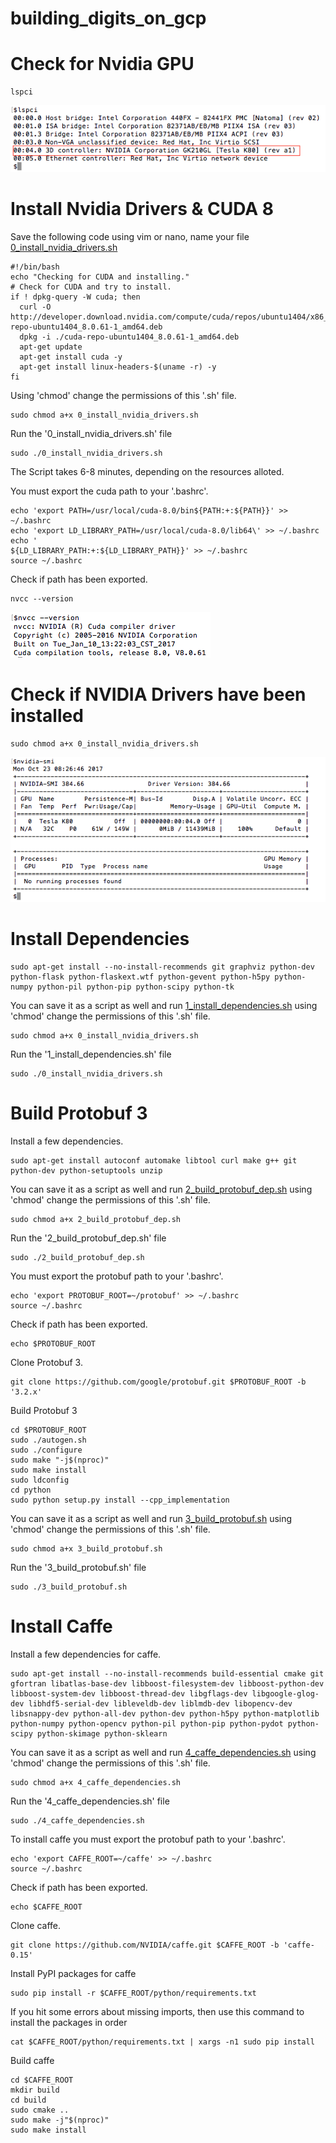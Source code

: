# building_digits_on_gcp


# Check for Nvidia GPU

```
lspci
```

<kbd>
  <img src="/d_0_check _for_gpu.png">
</kbd>

# Install Nvidia Drivers & CUDA 8

Save the following code using vim or nano, name your file [0_install_nvidia_drivers.sh](https://github.com/s3p02/building_digits_on_gcp/blob/master/0_install_nvidia_drivers.sh)

```
#!/bin/bash
echo "Checking for CUDA and installing."
# Check for CUDA and try to install.
if ! dpkg-query -W cuda; then
  curl -O http://developer.download.nvidia.com/compute/cuda/repos/ubuntu1404/x86_64/cuda-repo-ubuntu1404_8.0.61-1_amd64.deb
  dpkg -i ./cuda-repo-ubuntu1404_8.0.61-1_amd64.deb
  apt-get update
  apt-get install cuda -y
  apt-get install linux-headers-$(uname -r) -y
fi
```

Using 'chmod' change the permissions of this '.sh' file.

```
sudo chmod a+x 0_install_nvidia_drivers.sh
```
Run the '0_install_nvidia_drivers.sh' file

```
sudo ./0_install_nvidia_drivers.sh 
```
The Script takes 6-8 minutes, depending on the resources alloted.

You must export the cuda path to your '.bashrc'.

```
echo 'export PATH=/usr/local/cuda-8.0/bin${PATH:+:${PATH}}' >> ~/.bashrc
echo 'export LD_LIBRARY_PATH=/usr/local/cuda-8.0/lib64\' >> ~/.bashrc
echo '                         ${LD_LIBRARY_PATH:+:${LD_LIBRARY_PATH}}' >> ~/.bashrc
source ~/.bashrc
```
Check if path has been exported.

```
nvcc --version 
```

<kbd>
  <img src="/d_2_check_cuda_path.png">
</kbd>

# Check if NVIDIA Drivers have been installed

```
sudo chmod a+x 0_install_nvidia_drivers.sh
```

<kbd>
  <img src="/d_1_check_if_nvidia_driver_installed.png">
</kbd>

# Install Dependencies

```
sudo apt-get install --no-install-recommends git graphviz python-dev python-flask python-flaskext.wtf python-gevent python-h5py python-numpy python-pil python-pip python-scipy python-tk
```
You can save it as a script as well and run [1_install_dependencies.sh](https://github.com/s3p02/building_digits_on_gcp/blob/master/1_install_dependencies.sh) using 'chmod' change the permissions of this '.sh' file.

```
sudo chmod a+x 0_install_nvidia_drivers.sh
```
Run the '1_install_dependencies.sh' file

```
sudo ./0_install_nvidia_drivers.sh 
```

# Build Protobuf 3

Install a few dependencies.


```
sudo apt-get install autoconf automake libtool curl make g++ git python-dev python-setuptools unzip
```

You can save it as a script as well and run [2_build_protobuf_dep.sh](https://github.com/s3p02/building_digits_on_gcp/blob/master/2_build_protobuf_dep.sh) using 'chmod' change the permissions of this '.sh' file.

```
sudo chmod a+x 2_build_protobuf_dep.sh
```
Run the '2_build_protobuf_dep.sh' file

```
sudo ./2_build_protobuf_dep.sh 
```

You must export the protobuf path to your '.bashrc'.

```
echo 'export PROTOBUF_ROOT=~/protobuf' >> ~/.bashrc
source ~/.bashrc
```
Check if path has been exported.

```
echo $PROTOBUF_ROOT
```
Clone Protobuf 3.

```
git clone https://github.com/google/protobuf.git $PROTOBUF_ROOT -b '3.2.x'
```

Build Protobuf 3

```
cd $PROTOBUF_ROOT
sudo ./autogen.sh
sudo ./configure
sudo make "-j$(nproc)"
sudo make install
sudo ldconfig
cd python
sudo python setup.py install --cpp_implementation
```

You can save it as a script as well and run [3_build_protobuf.sh](https://github.com/s3p02/building_digits_on_gcp/blob/master/3_build_protobuf.sh) using 'chmod' change the permissions of this '.sh' file.

```
sudo chmod a+x 3_build_protobuf.sh
```
Run the '3_build_protobuf.sh' file

```
sudo ./3_build_protobuf.sh 
```


# Install Caffe

Install a few dependencies for caffe.

```
sudo apt-get install --no-install-recommends build-essential cmake git gfortran libatlas-base-dev libboost-filesystem-dev libboost-python-dev libboost-system-dev libboost-thread-dev libgflags-dev libgoogle-glog-dev libhdf5-serial-dev libleveldb-dev liblmdb-dev libopencv-dev libsnappy-dev python-all-dev python-dev python-h5py python-matplotlib python-numpy python-opencv python-pil python-pip python-pydot python-scipy python-skimage python-sklearn
```

You can save it as a script as well and run [4_caffe_dependencies.sh](https://github.com/s3p02/building_digits_on_gcp/blob/master/4_caffe_dependencies.sh) using 'chmod' change the permissions of this '.sh' file.

```
sudo chmod a+x 4_caffe_dependencies.sh
```
Run the '4_caffe_dependencies.sh' file

```
sudo ./4_caffe_dependencies.sh 
```

To install caffe you must export the protobuf path to your '.bashrc'.

```
echo 'export CAFFE_ROOT=~/caffe' >> ~/.bashrc
source ~/.bashrc
```
Check if path has been exported.

```
echo $CAFFE_ROOT
```
Clone caffe.

```
git clone https://github.com/NVIDIA/caffe.git $CAFFE_ROOT -b 'caffe-0.15'
```

Install PyPI packages for caffe

```
sudo pip install -r $CAFFE_ROOT/python/requirements.txt
```

If you hit some errors about missing imports, then use this command to install the packages in order

```
cat $CAFFE_ROOT/python/requirements.txt | xargs -n1 sudo pip install
```

Build caffe

```
cd $CAFFE_ROOT
mkdir build
cd build
sudo cmake ..
sudo make -j"$(nproc)"
sudo make install
```




